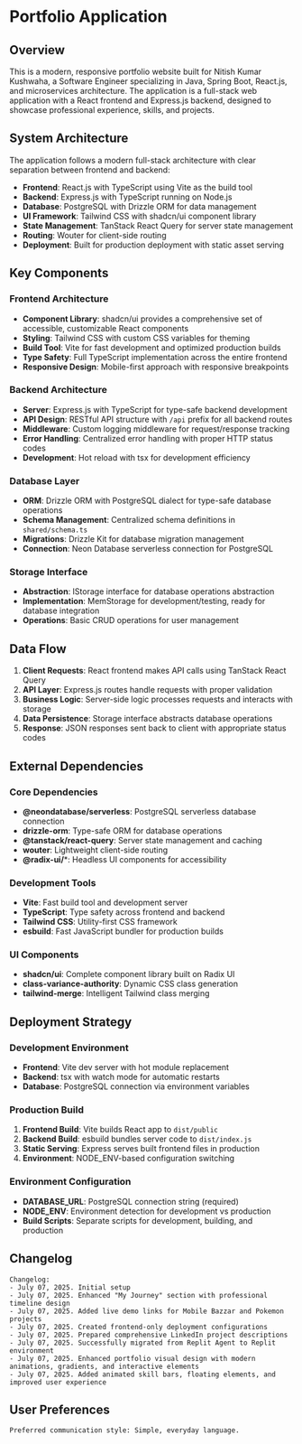 # Portfolio Application

## Overview

This is a modern, responsive portfolio website built for Nitish Kumar Kushwaha, a Software Engineer specializing in Java, Spring Boot, React.js, and microservices architecture. The application is a full-stack web application with a React frontend and Express.js backend, designed to showcase professional experience, skills, and projects.

## System Architecture

The application follows a modern full-stack architecture with clear separation between frontend and backend:

- **Frontend**: React.js with TypeScript using Vite as the build tool
- **Backend**: Express.js with TypeScript running on Node.js
- **Database**: PostgreSQL with Drizzle ORM for data management
- **UI Framework**: Tailwind CSS with shadcn/ui component library
- **State Management**: TanStack React Query for server state management
- **Routing**: Wouter for client-side routing
- **Deployment**: Built for production deployment with static asset serving

## Key Components

### Frontend Architecture
- **Component Library**: shadcn/ui provides a comprehensive set of accessible, customizable React components
- **Styling**: Tailwind CSS with custom CSS variables for theming
- **Build Tool**: Vite for fast development and optimized production builds
- **Type Safety**: Full TypeScript implementation across the entire frontend
- **Responsive Design**: Mobile-first approach with responsive breakpoints

### Backend Architecture
- **Server**: Express.js with TypeScript for type-safe backend development
- **API Design**: RESTful API structure with `/api` prefix for all backend routes
- **Middleware**: Custom logging middleware for request/response tracking
- **Error Handling**: Centralized error handling with proper HTTP status codes
- **Development**: Hot reload with tsx for development efficiency

### Database Layer
- **ORM**: Drizzle ORM with PostgreSQL dialect for type-safe database operations
- **Schema Management**: Centralized schema definitions in `shared/schema.ts`
- **Migrations**: Drizzle Kit for database migration management
- **Connection**: Neon Database serverless connection for PostgreSQL

### Storage Interface
- **Abstraction**: IStorage interface for database operations abstraction
- **Implementation**: MemStorage for development/testing, ready for database integration
- **Operations**: Basic CRUD operations for user management

## Data Flow

1. **Client Requests**: React frontend makes API calls using TanStack React Query
2. **API Layer**: Express.js routes handle requests with proper validation
3. **Business Logic**: Server-side logic processes requests and interacts with storage
4. **Data Persistence**: Storage interface abstracts database operations
5. **Response**: JSON responses sent back to client with appropriate status codes

## External Dependencies

### Core Dependencies
- **@neondatabase/serverless**: PostgreSQL serverless database connection
- **drizzle-orm**: Type-safe ORM for database operations
- **@tanstack/react-query**: Server state management and caching
- **wouter**: Lightweight client-side routing
- **@radix-ui/***: Headless UI components for accessibility

### Development Tools
- **Vite**: Fast build tool and development server
- **TypeScript**: Type safety across frontend and backend
- **Tailwind CSS**: Utility-first CSS framework
- **esbuild**: Fast JavaScript bundler for production builds

### UI Components
- **shadcn/ui**: Complete component library built on Radix UI
- **class-variance-authority**: Dynamic CSS class generation
- **tailwind-merge**: Intelligent Tailwind class merging

## Deployment Strategy

### Development Environment
- **Frontend**: Vite dev server with hot module replacement
- **Backend**: tsx with watch mode for automatic restarts
- **Database**: PostgreSQL connection via environment variables

### Production Build
1. **Frontend Build**: Vite builds React app to `dist/public`
2. **Backend Build**: esbuild bundles server code to `dist/index.js`
3. **Static Serving**: Express serves built frontend files in production
4. **Environment**: NODE_ENV-based configuration switching

### Environment Configuration
- **DATABASE_URL**: PostgreSQL connection string (required)
- **NODE_ENV**: Environment detection for development vs production
- **Build Scripts**: Separate scripts for development, building, and production

## Changelog

```
Changelog:
- July 07, 2025. Initial setup
- July 07, 2025. Enhanced "My Journey" section with professional timeline design
- July 07, 2025. Added live demo links for Mobile Bazzar and Pokemon projects
- July 07, 2025. Created frontend-only deployment configurations
- July 07, 2025. Prepared comprehensive LinkedIn project descriptions
- July 07, 2025. Successfully migrated from Replit Agent to Replit environment
- July 07, 2025. Enhanced portfolio visual design with modern animations, gradients, and interactive elements
- July 07, 2025. Added animated skill bars, floating elements, and improved user experience
```

## User Preferences

```
Preferred communication style: Simple, everyday language.
```